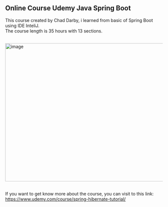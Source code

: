 ## Online Course Udemy Java Spring Boot

This course created by Chad Darby, i learned from basic of Spring Boot using IDE InteliJ. <br>
The course length is 35 hours with 13 sections. <br><br>

<img width="1390" height="442" alt="image" src="https://github.com/user-attachments/assets/f3759499-f25e-4477-ad34-4501931f44fe" />
<br><br>

If you want to get know more about the course, you can visit to this link: <br>
https://www.udemy.com/course/spring-hibernate-tutorial/
